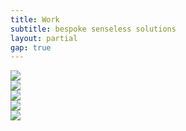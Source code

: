 ```yaml
---
title: Work
subtitle: bespoke senseless solutions
layout: partial
gap: true
---
```

<div class="project tile">
	<img src="http://placebeard.it/700/700/"/>
</div>
<div class="project tile">
	<img src="http://placebeard.it/350/350/"/>
</div>
<div class="project tile">
	<img src="http://placebeard.it/350/350/"/>
</div>
<div class="project tile">
	<img src="http://placebeard.it/350/350/"/>
</div>
<div class="project tile">
	<img src="http://placebeard.it/350/350/"/>
</div>